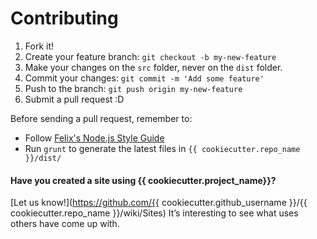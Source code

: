 # Contributing

1. Fork it!
2. Create your feature branch: `git checkout -b my-new-feature`
3. Make your changes on the `src` folder, never on the `dist` folder.
4. Commit your changes: `git commit -m 'Add some feature'`
5. Push to the branch: `git push origin my-new-feature`
6. Submit a pull request :D

Before sending a pull request, remember to:
* Follow [Felix's Node.js Style Guide](http://nodeguide.com/style.html)
* Run `grunt` to generate the latest files in `{{ cookiecutter.repo_name }}/dist/`

#### Have you created a site using {{ cookiecutter.project_name}}?

[Let us know!](https://github.com/{{ cookiecutter.github_username }}/{{ cookiecutter.repo_name }}/wiki/Sites) It’s interesting to see what uses others have come up with.
